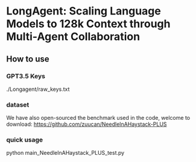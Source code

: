 # LongAgent: Scaling Language Models to 128k Context through Multi-Agent Collaboration

## How to use
### GPT3.5 Keys
./Longagent/raw_keys.txt

### dataset
We have also open-sourced the benchmark used in the code, welcome to download:
https://github.com/zuucan/NeedleInAHaystack-PLUS

### quick usage
python main_NeedleInAHaystack_PLUS_test.py
